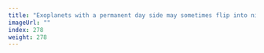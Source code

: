 ```yaml
---
title: "Exoplanets with a permanent day side may sometimes flip into night"
imageUrl: ""
index: 278
weight: 278
---
```

